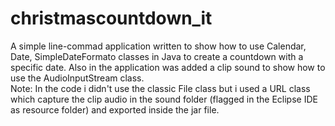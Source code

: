 # christmascountdown_it
 A simple line-commad application written to show how to use Calendar, Date, SimpleDateFormato classes in Java to create a countdown with a specific date. 
 Also in the application was added a clip sound to show how to use the AudioInputStream class.  
 Note: In the code i didn't use the classic File class but i used a URL class which capture the clip audio in the sound folder  (flagged in the Eclipse IDE as resource folder) and exported inside the jar file.
